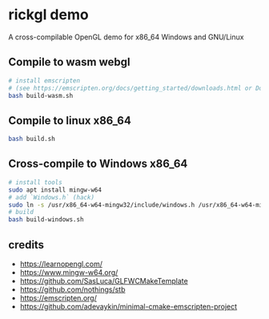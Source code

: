# rickgl demo
A cross-compilable OpenGL demo for x86_64 Windows and GNU/Linux

## Compile to wasm webgl
```sh
# install emscripten
# (see https://emscripten.org/docs/getting_started/downloads.html or Dockerfile)
bash build-wasm.sh
```

## Compile to linux x86_64
```sh
bash build.sh
```

## Cross-compile to Windows x86_64
```sh
# install tools
sudo apt install mingw-w64
# add `Windows.h` (hack)
sudo ln -s /usr/x86_64-w64-mingw32/include/windows.h /usr/x86_64-w64-mingw32/include/Windows.h
# build
bash build-windows.sh
```

## credits
- https://learnopengl.com/
- https://www.mingw-w64.org/
- https://github.com/SasLuca/GLFWCMakeTemplate
- https://github.com/nothings/stb
- https://emscripten.org/
- https://github.com/adevaykin/minimal-cmake-emscripten-project
